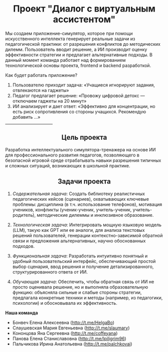 <h1 align="center"> Проект "Диалог с виртуальным ассистентом" </h1>

Мы создаем приложение-симулятор, которое при помощи искусственного интеллекта генерирует реальные задачи из педагогической практики: от разрешения конфликтов до методических дилемм. Пользователь вводит решение, а ИИ производит оценку эффективности стратегии и предлагает альтернативные подходы. В данный момент команда работает над формированием технологической основы проекта, frontend и backend разработкой.

Как будет работать приложение?
 
1. Пользователю приходит задача: «Учащиеся игнорируют задания, отвлекаются на гаджеты»
2. Педагог предлагает решение: «Провожу цифровой детокс — отключаем гаджеты на 20 минут»
3. ИИ анализирует и дает ответ: «Эффективно для концентрации, но есть риск сопротивления со стороны учащихся. Рекомендую добавить …»

<hr width=30% align="center">

<h2 align="center">Цель проекта</h2> 

Разработка интеллектуального симулятора-тренажера на основе ИИ для профессионального развития педагогов, позволяющего в безопасной игровой среде отрабатывать навыки разрешения типичных и сложных ситуаций, возникающих в школьной практике.

<h2 align="center">Задачи проекта</h2> 

1. *Содержательная задача*: Создать библиотеку реалистичных педагогических кейсов (сценариев), охватывающих ключевые проблемы: дисциплина (в т.ч. использование телефонов), мотивация учеников, конфликты (ученик-ученик, учитель-ученик, учитель-родитель), методические дилеммы и инклюзивное образование.

2. *Технологическая задача*: Интегрировать мощную языковую модель (LLM), такую как GPT или ее аналоги, для анализа текстовых решений пользователей, генерации контекстно-зависимой обратной связи и предложения альтернативных, научно обоснованных подходов.

3. *Функциональная задача*: Разработать интуитивно понятный и удобный пользовательский интерфейс, обеспечивающий простой выбор сценария, ввод решения и получение детализированного, структурированного ответа от ИИ.

4. *Обучающая задача*: Обеспечить, чтобы обратная связь от ИИ не просто оценивала решение, но и выполняла образовательную функцию: объясняла сильные и слабые стороны стратегии, предлагала конкретные техники и методы (например, из педагогики, психологии) и обосновывала их эффективность.


**Наша команда**
- Бонвеч Елена Алексеевна (http://t.me/HelgaBo)
- Слаушевская Мария Евгеньевна (http://t.me/slaumary)
- Кононцова Яна Сергеевна (http://t.me/coffeyana)
- Панова Елена Станиславовна (http://t.me/lpiligrim96)
- Пальчикова Ирина Анатольевна (http://t.me/palchkovai)
